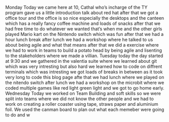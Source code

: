 Monday
Today we came here at 10, Cathal who’s incharge of the TY program gave us a little introduction talk about red hat after that we got a office tour and the office is so nice especially the desktops and the canteen which has a really fancy coffee machine and loads of snacks after that we had free time to do whatever we wanted that’s when me and the other girls played Mario kart on the Nintendo switch which was fun after that we had a hour lunch break after lunch we had a workshop where he talked to us about being agile and what that means after that we did a exercise where we had to work in teams to build a potato head by being agile and lisenting to the stakeholders where we made a villian.
Tuesday 
today the day started at 9:30 and we gathered in the valentia suite where we learned about git which was very intresting but also hard we learned how to code on diffrent terminals which was intresting we got loads of breaks in between as it took very long to code this blog page afte that we had lunch where we played on the nitendo switch after lunch we had a workshop on the microbit where we coded multiple games like red light green light and we got to go home early.
Wednesday 
Today we worked on Team Building and soft skills so we were split into teams where we did not know the other people and we had to work on creating a roller coaster using tape, straws paper and aluminium foil. We used the canman board to plan out what each memeber were going to do and w

